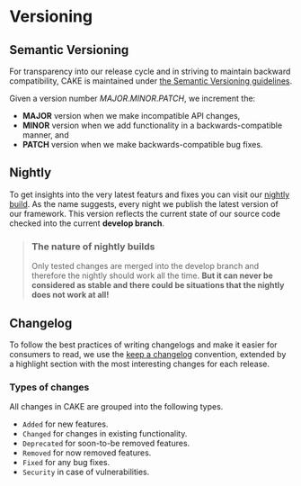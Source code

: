 # Versioning

## Semantic Versioning

For transparency into our release cycle and in striving to maintain backward compatibility, CAKE is maintained under [the Semantic Versioning guidelines](https://semver.org/).

Given a version number _MAJOR_._MINOR_._PATCH_, we increment the:

* **MAJOR** version when we make incompatible API changes,
* **MINOR** version when we add functionality in a backwards-compatible manner, and
* **PATCH** version when we make backwards-compatible bug fixes.

## Nightly

To get insights into the very latest featurs and fixes you can visit our [nightly build](https://nightly.cake.schwarz/). As the name suggests, every night we publish the latest version of our framework. This version reflects the current state of our source code checked into the current **develop branch**.

> ### The nature of nightly builds
>
> Only tested changes are merged into the develop branch and therefore the nightly should work all the time. **But it can never be considered as stable and there could be situations that the nightly does not work at all!**

## Changelog

To follow the best practices of writing changelogs and make it easier for consumers to read, we use the [keep a changelog](https://keepachangelog.com/en/1.0.0/) convention, extended by a highlight section with the most interesting changes for each release.

### Types of changes

All changes in CAKE are grouped into the following types.

* `Added` for new features.
* `Changed` for changes in existing functionality.
* `Deprecated` for soon-to-be removed features.
* `Removed` for now removed features.
* `Fixed` for any bug fixes.
* `Security` in case of vulnerabilities.
